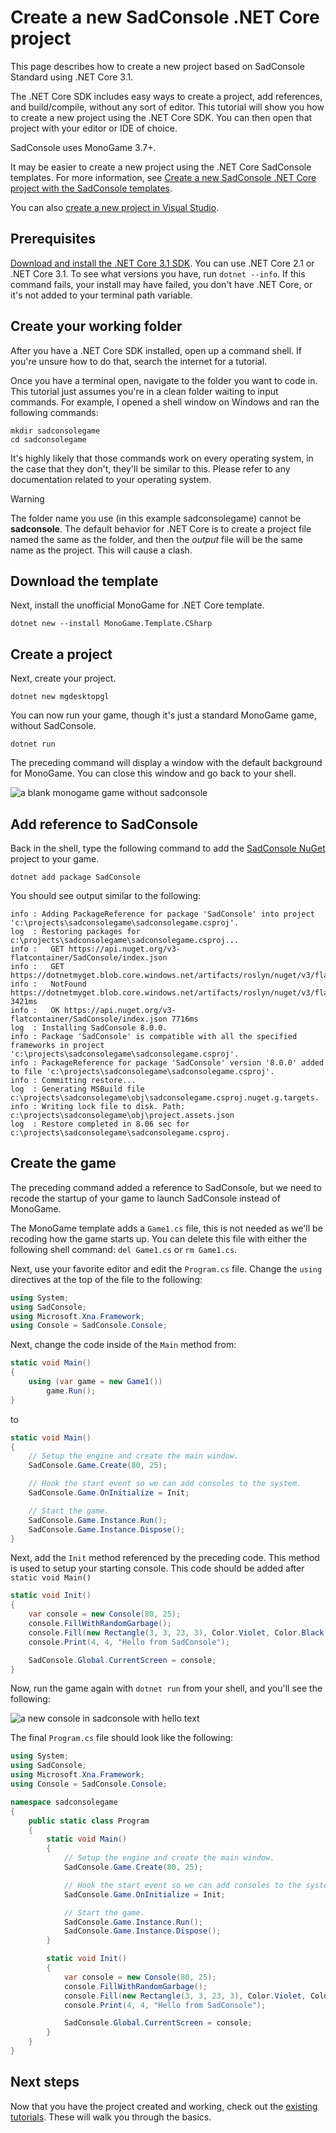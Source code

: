 # Create a new SadConsole .NET Core project

This page describes how to create a new project based on SadConsole Standard using .NET Core 3.1.

The .NET Core SDK includes easy ways to create a project, add references, and build/compile, without any sort of editor. This tutorial will show you how to create a new project using the .NET Core SDK. You can then open that project with your editor or IDE of choice.

SadConsole uses MonoGame 3.7+.

It may be easier to create a new project using the .NET Core SadConsole templates. For more information, see [Create a new SadConsole .NET Core project with the SadConsole templates](getting-started-sadconsole-core-cli-template.md).

You can also [create a new project in Visual Studio](getting-started-sadconsole-core-visualstudio.md).

## Prerequisites

[Download and install the .NET Core 3.1 SDK](https://dotnet.microsoft.com/download/dotnet-core/3.1). You can use .NET Core 2.1 or .NET Core 3.1. To see what versions you have, run `dotnet --info`. If this command fails, your install may have failed, you don't have .NET Core, or it's not added to your terminal path variable.

## Create your working folder

After you have a .NET Core SDK installed, open up a command shell. If you're unsure how to do that, search the internet for a tutorial.

Once you have a terminal open, navigate to the folder you want to code in. This tutorial just assumes you're in a clean folder waiting to input commands. For example, I opened a shell window on Windows and ran the following commands:

```shell
mkdir sadconsolegame
cd sadconsolegame
```

It's highly likely that those commands work on every operating system, in the case that they don't, they'll be similar to this. Please refer to any documentation related to your operating system.

>[!WARNING]
>The folder name you use (in this example sadconsolegame) cannot be **sadconsole**. The default behavior for .NET Core is to create a project file named the same as the folder, and then the *output* file will be the same name as the project. This will cause a clash.

## Download the template

Next, install the unofficial MonoGame for .NET Core template.

```shell
dotnet new --install MonoGame.Template.CSharp
```

## Create a project

Next, create your project.

```shell
dotnet new mgdesktopgl
```

You can now run your game, though it's just a standard MonoGame game, without SadConsole.

```shell
dotnet run
```

The preceding command will display a window with the default background for MonoGame. You can close this window and go back to your shell.

![a blank monogame game without sadconsole](~/images/blank-monogame-window.png)

## Add reference to SadConsole

Back in the shell, type the following command to add the [SadConsole NuGet](https://www.nuget.org/packages/SadConsole/) project to your game.

```shell
dotnet add package SadConsole
```

You should see output similar to the following:

```shell
info : Adding PackageReference for package 'SadConsole' into project 'c:\projects\sadconsolegame\sadconsolegame.csproj'.
log  : Restoring packages for c:\projects\sadconsolegame\sadconsolegame.csproj...
info :   GET https://api.nuget.org/v3-flatcontainer/SadConsole/index.json
info :   GET https://dotnetmyget.blob.core.windows.net/artifacts/roslyn/nuget/v3/flatcontainer/SadConsole/index.json
info :   NotFound https://dotnetmyget.blob.core.windows.net/artifacts/roslyn/nuget/v3/flatcontainer/SadConsole/index.json 3421ms
info :   OK https://api.nuget.org/v3-flatcontainer/SadConsole/index.json 7716ms
log  : Installing SadConsole 8.0.0.
info : Package 'SadConsole' is compatible with all the specified frameworks in project 'c:\projects\sadconsolegame\sadconsolegame.csproj'.
info : PackageReference for package 'SadConsole' version '8.0.0' added to file 'c:\projects\sadconsolegame\sadconsolegame.csproj'.
info : Committing restore...
log  : Generating MSBuild file c:\projects\sadconsolegame\obj\sadconsolegame.csproj.nuget.g.targets.
info : Writing lock file to disk. Path: c:\projects\sadconsolegame\obj\project.assets.json
log  : Restore completed in 8.06 sec for c:\projects\sadconsolegame\sadconsolegame.csproj.
```

## Create the game

The preceding command added a reference to SadConsole, but we need to recode the startup of your game to launch SadConsole instead of MonoGame.

The MonoGame template adds a `Game1.cs` file, this is not needed as we'll be recoding how the game starts up. You can delete this file with either the following shell command: `del Game1.cs` or `rm Game1.cs`.

Next, use your favorite editor and edit the `Program.cs` file. Change the `using` directives at the top of the file to the following:

```csharp
using System;
using SadConsole;
using Microsoft.Xna.Framework;
using Console = SadConsole.Console;
```

Next, change the code inside of the `Main` method from:

```csharp
static void Main()
{
    using (var game = new Game1())
        game.Run();
}
```

to

```csharp
static void Main()
{
    // Setup the engine and create the main window.
    SadConsole.Game.Create(80, 25);

    // Hook the start event so we can add consoles to the system.
    SadConsole.Game.OnInitialize = Init;

    // Start the game.
    SadConsole.Game.Instance.Run();
    SadConsole.Game.Instance.Dispose();
}
```

Next, add the `Init` method referenced by the preceding code. This method is used to setup your starting console. This code should be added after `static void Main()`

```csharp
static void Init()
{
    var console = new Console(80, 25);
    console.FillWithRandomGarbage();
    console.Fill(new Rectangle(3, 3, 23, 3), Color.Violet, Color.Black, 0, 0);
    console.Print(4, 4, "Hello from SadConsole");

    SadConsole.Global.CurrentScreen = console;
}
```

Now, run the game again with `dotnet run` from your shell, and you'll see the following:

![a new console in sadconsole with hello text](~/images/new-core-hello-window.png)

The final `Program.cs` file should look like the following:

```csharp
using System;
using SadConsole;
using Microsoft.Xna.Framework;
using Console = SadConsole.Console;

namespace sadconsolegame
{
    public static class Program
    {
        static void Main()
        {
            // Setup the engine and create the main window.
            SadConsole.Game.Create(80, 25);

            // Hook the start event so we can add consoles to the system.
            SadConsole.Game.OnInitialize = Init;

            // Start the game.
            SadConsole.Game.Instance.Run();
            SadConsole.Game.Instance.Dispose();
        }

        static void Init()
        {
            var console = new Console(80, 25);
            console.FillWithRandomGarbage();
            console.Fill(new Rectangle(3, 3, 23, 3), Color.Violet, Color.Black, 0, 0);
            console.Print(4, 4, "Hello from SadConsole");

            SadConsole.Global.CurrentScreen = console;
        }
    }
}
```

## Next steps

Now that you have the project created and working, check out the [existing tutorials](intro.md). These will walk you through the basics.
